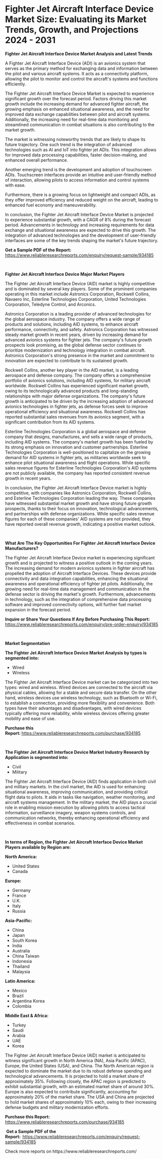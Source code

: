 <p><h1>Fighter Jet Aircraft Interface Device Market Size: Evaluating its Market Trends, Growth, and Projections 2024 - 2031</h1></p><p><strong>Fighter Jet Aircraft Interface Device Market Analysis and Latest Trends</strong></p>
<p><p>A Fighter Jet Aircraft Interface Device (ADI) is an avionics system that serves as the primary method for exchanging data and information between the pilot and various aircraft systems. It acts as a connectivity platform, allowing the pilot to monitor and control the aircraft's systems and functions efficiently.</p><p>The Fighter Jet Aircraft Interface Device Market is expected to experience significant growth over the forecast period. Factors driving this market growth include the increasing demand for advanced fighter aircraft, the growing emphasis on enhanced situational awareness, and the need for improved data exchange capabilities between pilot and aircraft systems. Additionally, the increasing need for real-time data monitoring and streamlined communication in combat situations is also contributing to the market growth.</p><p>The market is witnessing noteworthy trends that are likely to shape its future trajectory. One such trend is the integration of advanced technologies such as AI and IoT into fighter jet ADIs. This integration allows for improved data processing capabilities, faster decision-making, and enhanced overall performance.</p><p>Another emerging trend is the development and adoption of touchscreen ADIs. Touchscreen interfaces provide an intuitive and user-friendly method of interaction, allowing pilots to access information and control systems with ease.</p><p>Furthermore, there is a growing focus on lightweight and compact ADIs, as they offer improved efficiency and reduced weight on the aircraft, leading to enhanced fuel economy and maneuverability.</p><p>In conclusion, the Fighter Jet Aircraft Interface Device Market is projected to experience substantial growth, with a CAGR of 8% during the forecast period. Advancements in technology and increasing requirements for data exchange and situational awareness are expected to drive this growth. The integration of advanced technologies and the development of user-friendly interfaces are some of the key trends shaping the market's future trajectory.</p></p>
<p><strong>Get a Sample PDF of the Report:&nbsp;</strong> <a href="https://www.reliableresearchreports.com/enquiry/request-sample/934185">https://www.reliableresearchreports.com/enquiry/request-sample/934185</a></p>
<p>&nbsp;</p>
<p><strong>Fighter Jet Aircraft Interface Device Major Market Players</strong></p>
<p><p>The Fighter Jet Aircraft Interface Device (AID) market is highly competitive and is dominated by several key players. Some of the prominent companies operating in this market include Astronics Corporation, Rockwell Collins, Navaero Inc, Esterline Technologies Corporation, United Technologies Corporation, Teledyne Control, and Arconics.</p><p>Astronics Corporation is a leading provider of advanced technologies for the global aerospace industry. The company offers a wide range of products and solutions, including AID systems, to enhance aircraft performance, connectivity, and safety. Astronics Corporation has witnessed steady market growth in recent years, driven by increasing demand for advanced avionics systems for fighter jets. The company's future growth prospects look promising, as the global defense sector continues to prioritize modernization and technology integration in combat aircraft. Astronics Corporation's strong presence in the market and commitment to innovation are expected to contribute to its sustained growth.</p><p>Rockwell Collins, another key player in the AID market, is a leading aerospace and defense company. The company offers a comprehensive portfolio of avionics solutions, including AID systems, for military aircraft worldwide. Rockwell Collins has experienced significant market growth, owing to its technologically advanced products and long-standing relationships with major defense organizations. The company's future growth is anticipated to be driven by the increasing adoption of advanced avionics technologies in fighter jets, as defense forces seek to improve operational efficiency and situational awareness. Rockwell Collins has reported substantial sales revenues from its avionics segment, with a significant contribution from its AID systems.</p><p>Esterline Technologies Corporation is a global aerospace and defense company that designs, manufactures, and sells a wide range of products, including AID systems. The company's market growth has been fueled by its strong emphasis on innovation and customer partnerships. Esterline Technologies Corporation is well-positioned to capitalize on the growing demand for AID systems in fighter jets, as militaries worldwide seek to enhance pilot situational awareness and flight operations. While specific sales revenue figures for Esterline Technologies Corporation's AID systems are not publicly available, the company has reported consistent revenue growth in recent years.</p><p>In conclusion, the Fighter Jet Aircraft Interface Device market is highly competitive, with companies like Astronics Corporation, Rockwell Collins, and Esterline Technologies Corporation leading the way. These companies have witnessed substantial market growth and have strong future growth prospects, thanks to their focus on innovation, technological advancements, and partnerships with defense organizations. While specific sales revenue figures for each of these companies' AID systems are not provided, they have reported overall revenue growth, indicating a positive market outlook.</p></p>
<p>&nbsp;</p>
<p><strong>What Are The Key Opportunities For Fighter Jet Aircraft Interface Device Manufacturers?</strong></p>
<p><p>The Fighter Jet Aircraft Interface Device market is experiencing significant growth and is projected to witness a positive outlook in the coming years. The increasing demand for modern avionics systems in fighter aircraft has propelled the adoption of Aircraft Interface Devices. These devices provide connectivity and data integration capabilities, enhancing the situational awareness and operational efficiency of fighter jet pilots. Additionally, the growing need for real-time data management and communication in the defense sector is driving the market's growth. Furthermore, advancements in technology, such as the integration of comprehensive data processing software and improved connectivity options, will further fuel market expansion in the forecast period.</p></p>
<p><strong>Inquire or Share Your Questions If Any Before Purchasing This Report:</strong> <a href="https://www.reliableresearchreports.com/enquiry/pre-order-enquiry/934185">https://www.reliableresearchreports.com/enquiry/pre-order-enquiry/934185</a></p>
<p>&nbsp;</p>
<p><strong>Market Segmentation</strong></p>
<p><strong>The Fighter Jet Aircraft Interface Device Market Analysis by types is segmented into:</strong></p>
<p><ul><li>Wired</li><li>Wireless</li></ul></p>
<p><p>The Fighter Jet Aircraft Interface Device market can be categorized into two types: wired and wireless. Wired devices are connected to the aircraft via physical cables, allowing for a stable and secure data transfer. On the other hand, wireless devices use wireless technology, such as Bluetooth or Wi-Fi, to establish a connection, providing more flexibility and convenience. Both types have their advantages and disadvantages, with wired devices typically offering more reliability, while wireless devices offering greater mobility and ease of use.</p></p>
<p><strong>Purchase this Report:&nbsp;</strong><a href="https://www.reliableresearchreports.com/purchase/934185">https://www.reliableresearchreports.com/purchase/934185</a></p>
<p>&nbsp;</p>
<p><strong>The Fighter Jet Aircraft Interface Device Market Industry Research by Application is segmented into:</strong></p>
<p><ul><li>Civil</li><li>Military</li></ul></p>
<p><p>The Fighter Jet Aircraft Interface Device (AID) finds application in both civil and military markets. In the civil market, the AID is used for enhancing situational awareness, improving communication, and providing critical flight data to pilots. It aids in tasks like navigation, weather monitoring, and aircraft systems management. In the military market, the AID plays a crucial role in enabling mission execution by allowing pilots to access tactical information, surveillance imagery, weapon systems controls, and communication networks, thereby enhancing operational efficiency and effectiveness in combat scenarios.</p></p>
<p>&nbsp;</p>
<p><strong>In terms of Region, the Fighter Jet Aircraft Interface Device Market Players available by Region are:</strong></p>
<p>
    <p> <strong> North America: </strong>
        <ul>
            <li>United States</li>
            <li>Canada</li>
        </ul>
        </p> 
    <p> <strong> Europe: </strong>
        <ul>
            <li>Germany</li>
            <li>France</li>
            <li>U.K.</li>
            <li>Italy</li>
            <li>Russia</li>
        </ul>
        </p> 
    <p> <strong> Asia-Pacific: </strong>
        <ul>
            <li>China</li>
            <li>Japan</li>
            <li>South Korea</li>
            <li>India</li>
            <li>Australia</li>
            <li>China Taiwan</li>
            <li>Indonesia</li>
            <li>Thailand</li>
            <li>Malaysia</li>
        </ul>
        </p> 
    <p> <strong> Latin America: </strong>
        <ul>
            <li>Mexico</li>
            <li>Brazil</li>
            <li>Argentina Korea</li>
            <li>Colombia</li>
        </ul>
        </p> 
    <p> <strong> Middle East & Africa: </strong>
        <ul>
            <li>Turkey</li>
            <li>Saudi</li>
            <li>Arabia</li>
            <li>UAE</li>
            <li>Korea</li>
        </ul>
    </p>
    </p>
<p><p>The Fighter Jet Aircraft Interface Device (AID) market is anticipated to witness significant growth in North America (NA), Asia Pacific (APAC), Europe, the United States (USA), and China. The North American region is expected to dominate the market due to its robust defense spending and technological advancements. It is projected to hold a market share of approximately 35%. Following closely, the APAC region is predicted to exhibit substantial growth, with an estimated market share of around 30%. Europe is also expected to contribute significantly, accounting for approximately 20% of the market share. The USA and China are projected to hold market shares of approximately 10% each, owing to their increasing defense budgets and military modernization efforts.</p></p>
<p><strong>Purchase this Report: </strong><a href="https://www.reliableresearchreports.com/purchase/934185">https://www.reliableresearchreports.com/purchase/934185</a></p>
<p>&nbsp;<strong>Get a Sample PDF of the Report:&nbsp;&nbsp;</strong><a href="https://www.reliableresearchreports.com/enquiry/request-sample/934185">https://www.reliableresearchreports.com/enquiry/request-sample/934185</a></p>
<p><strong></strong></p>
<p>Check more reports on https://www.reliableresearchreports.com/</p>